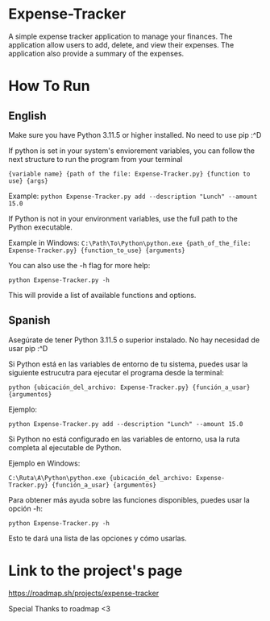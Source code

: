 # Expense-Tracker
A simple expense tracker application to manage your finances. The application allow users to add, delete, and view their expenses. The application also provide a summary of the expenses.

# How To Run


## English


Make sure you have Python 3.11.5 or higher installed.
No need to use pip :^D

If python is set in your system's enviorement variables, you can follow the next structure to run the program from your terminal

```{variable name} {path of the file: Expense-Tracker.py} {function to use} {args}```

Example:
```python Expense-Tracker.py add --description "Lunch" --amount 15.0```

If Python is not in your environment variables, use the full path to the Python executable.

Example in Windows:
```C:\Path\To\Python\python.exe {path_of_the_file: Expense-Tracker.py} {function_to_use} {arguments}```

You can also use the -h flag for more help:

```python Expense-Tracker.py -h```

This will provide a list of available functions and options.




## Spanish

Asegúrate de tener Python 3.11.5 o superior instalado.
No hay necesidad de usar pip :^D


Si Python está en las variables de entorno de tu sistema, puedes usar la siguiente estrucutra para ejecutar el programa desde la terminal:

```python {ubicación_del_archivo: Expense-Tracker.py} {función_a_usar} {argumentos}```

Ejemplo:

```python Expense-Tracker.py add --description "Lunch" --amount 15.0```


Si Python no está configurado en las variables de entorno, usa la ruta completa al ejecutable de Python.

Ejemplo en Windows:

```C:\Ruta\A\Python\python.exe {ubicación_del_archivo: Expense-Tracker.py} {función_a_usar} {argumentos}```

Para obtener más ayuda sobre las funciones disponibles, puedes usar la opción -h:

```python Expense-Tracker.py -h```

Esto te dará una lista de las opciones y cómo usarlas.

# Link to the project's page

https://roadmap.sh/projects/expense-tracker

Special Thanks to roadmap <3
